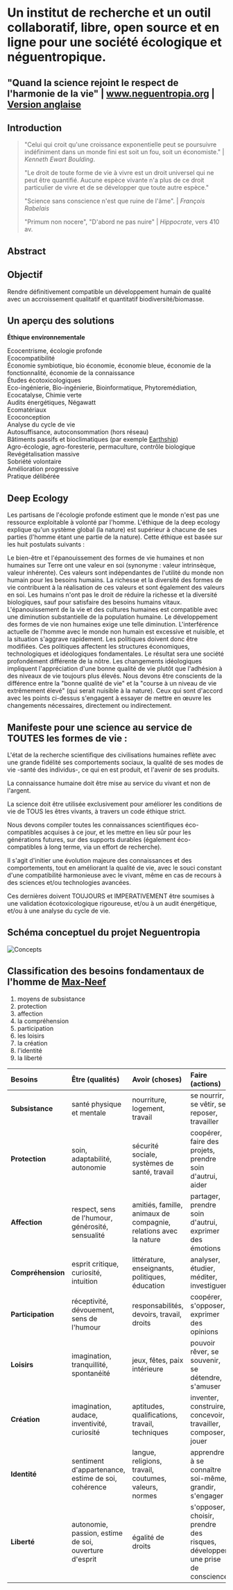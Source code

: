 # Un institut de recherche et un outil collaboratif, libre, open source et en ligne pour une société écologique et néguentropique.
## "Quand la science rejoint le respect de l'harmonie de la vie" | www.neguentropia.org | [Version anglaise](https://github.com/DSkillz/neguentropia/blob/dev/readme.md)

## Introduction

> "Celui qui croit qu'une croissance exponentielle peut se poursuivre indéfiniment dans un monde fini est soit un fou, soit un économiste."  |
>  *Kenneth Ewart Boulding*.
>
> "Le droit de toute forme de vie à vivre est un droit universel qui ne peut être quantifié. Aucune espèce vivante n'a plus de ce droit particulier de vivre et de se développer que toute autre espèce."
>
> "Science sans conscience n'est que ruine de l'âme".  |
>  *François Rabelais*
>
> "Primum non nocere", "D'abord ne pas nuire"  |  *Hippocrate*, vers 410 av.
## Abstract

## Objectif
Rendre définitivement compatible un développement humain de qualité avec un accroissement qualitatif et quantitatif biodiversité/biomasse.
## Un aperçu des solutions

**Éthique environnementale**

Ecocentrisme, écologie profonde<br>
Ecocompatibilité<br>
Économie symbiotique, bio économie, économie bleue, économie de la fonctionnalité, économie de la connaissance<br>
Études écotoxicologiques<br>
Eco-ingénierie, Bio-ingénierie, Bioinformatique, Phytoremédiation, Ecocatalyse, Chimie verte<br>
Audits énergétiques, Négawatt<br>
Ecomatériaux<br>
Ecoconception<br>
Analyse du cycle de vie<br>
Autosuffisance, autoconsommation (hors réseau)<br>
Bâtiments passifs et bioclimatiques (par exemple [Earthship](https://en.wikipedia.org/wiki/Earthship))<br>
Agro-écologie, agro-foresterie, permaculture, contrôle biologique<br>
Revégétalisation massive<br>
Sobriété volontaire<br>
Amélioration progressive<br>
Pratique délibérée
## Deep Ecology

Les partisans de l'écologie profonde estiment que le monde n'est pas une ressource exploitable à volonté par l'homme. L'éthique de la deep ecology explique qu'un système global (la nature) est supérieur à chacune de ses parties (l'homme étant une partie de la nature). Cette éthique est basée sur les huit postulats suivants :

Le bien-être et l'épanouissement des formes de vie humaines et non humaines sur Terre ont une valeur en soi (synonyme : valeur intrinsèque, valeur inhérente). Ces valeurs sont indépendantes de l'utilité du monde non humain pour les besoins humains.
La richesse et la diversité des formes de vie contribuent à la réalisation de ces valeurs et sont également des valeurs en soi.
Les humains n'ont pas le droit de réduire la richesse et la diversité biologiques, sauf pour satisfaire des besoins humains vitaux.
L'épanouissement de la vie et des cultures humaines est compatible avec une diminution substantielle de la population humaine. Le développement des formes de vie non humaines exige une telle diminution.
L'interférence actuelle de l'homme avec le monde non humain est excessive et nuisible, et la situation s'aggrave rapidement.
Les politiques doivent donc être modifiées. Ces politiques affectent les structures économiques, technologiques et idéologiques fondamentales. Le résultat sera une société profondément différente de la nôtre.
Les changements idéologiques impliquent l'appréciation d'une bonne qualité de vie plutôt que l'adhésion à des niveaux de vie toujours plus élevés. Nous devons être conscients de la différence entre la "bonne qualité de vie" et la "course à un niveau de vie extrêmement élevé" (qui serait nuisible à la nature).
Ceux qui sont d'accord avec les points ci-dessus s'engagent à essayer de mettre en œuvre les changements nécessaires, directement ou indirectement.
## Manifeste pour une science au service de TOUTES les formes de vie :

L'état de la recherche scientifique des civilisations humaines reflète avec une grande fidélité ses comportements sociaux, la qualité de ses modes de vie -santé des individus-, ce qui en est produit, et l'avenir de ses produits.

La connaissance humaine doit être mise au service du vivant et non de l'argent.

La science doit être utilisée exclusivement pour améliorer les conditions de vie de TOUS les êtres vivants, à travers un code éthique strict.

Nous devons compiler toutes les connaissances scientifiques éco-compatibles acquises à ce jour, et les mettre en lieu sûr pour les générations futures, sur des supports durables (également éco-compatibles à long terme, via un effort de recherche).

Il s'agit d'initier une évolution majeure des connaissances et des comportements, tout en améliorant la qualité de vie, avec le souci constant d'une compatibilité harmonieuse avec le vivant, même en cas de recours à des sciences et/ou technologies avancées.

Ces dernières doivent TOUJOURS et IMPERATIVEMENT être soumises à une validation écotoxicologique rigoureuse, et/ou à un audit énergétique, et/ou à une analyse du cycle de vie.
## Schéma conceptuel du projet Neguentropia

![Concepts]([https://s2.imgcdn.dev/lPlNL.png](https://digital-skillz.fr/neguentropia/img/Neguentropia%20Project-Conceptual%20Scheme%20final.svg))
## Classification des besoins fondamentaux de l'homme de [Max-Neef](https://fr.wikipedia.org/wiki/Manfred_Max-Neef)

1. moyens de subsistance
2. protection
3. affection
4. la compréhension
5. participation
6. les loisirs
7. la création
8. l'identité
9. la liberté

|Besoins|Être (qualités)|Avoir (choses)|Faire (actions)|Interagir (paramètres)|
|:----|:----|:----|:----|:----|
|**Subsistance**|santé physique et mentale|nourriture, logement, travail|se nourrir, se vêtir, se reposer, travailler|environnement du lieu de vie, conditions sociales|
|**Protection**|soin, adaptabilité, autonomie|sécurité sociale, systèmes de santé, travail|coopérer, faire des projets, prendre soin d'autrui, aider|environnement social, logement|
|**Affection**|respect, sens de l'humour, générosité, sensualité|amitiés, famille, animaux de compagnie, relations avec la nature|partager, prendre soin d'autrui, exprimer des émotions|intimité, espaces intimes d'unité|
|**Compréhension**|esprit critique, curiosité, intuition|littérature, enseignants, politiques, éducation|analyser, étudier, méditer, investiguer,|écoles, familles, universités, communautés|
|**Participation**|réceptivité, dévouement, sens de l'humour|responsabilités, devoirs, travail, droits|coopérer, s'opposer, exprimer des opinions|associations, partis, églises, relations de voisinage|
|**Loisirs**|imagination, tranquillité, spontanéité|jeux, fêtes, paix intérieure|pouvoir rêver, se souvenir, se détendre, s'amuser|paysages, espaces d'intimité, lieux où on peut être seul|
|**Création**|imagination, audace, inventivité, curiosité|aptitudes, qualifications, travail, techniques|inventer, construire, concevoir, travailler, composer, jouer|espaces d'expression, ateliers, publics|
|**Identité**|sentiment d'appartenance, estime de soi, cohérence|langue, religions, travail, coutumes, valeurs, normes|apprendre à se connaître soi-même, grandir, s'engager|lieux d'appartenance, cadre quotidien|
|**Liberté**|autonomie, passion, estime de soi, ouverture d'esprit|égalité de droits|s'opposer, choisir, prendre des risques, développer une prise de conscience|n'importe où|
